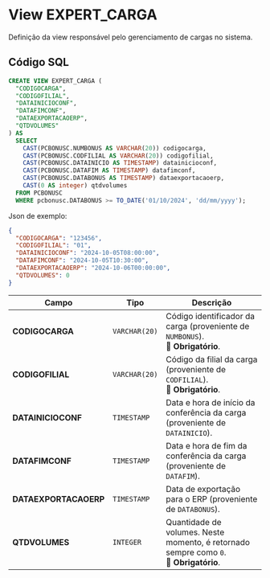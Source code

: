 # View EXPERT_CARGA

Definição da view responsável pelo gerenciamento de cargas no sistema.  

## Código SQL

```sql
CREATE VIEW EXPERT_CARGA (
  "CODIGOCARGA",
  "CODIGOFILIAL",
  "DATAINICIOCONF",
  "DATAFIMCONF",
  "DATAEXPORTACAOERP",
  "QTDVOLUMES"
) AS 
  SELECT 
    CAST(PCBONUSC.NUMBONUS AS VARCHAR(20)) codigocarga,
    CAST(PCBONUSC.CODFILIAL AS VARCHAR(20)) codigofilial,
    CAST(PCBONUSC.DATAINICIO AS TIMESTAMP) datainicioconf,
    CAST(PCBONUSC.DATAFIM AS TIMESTAMP) datafimconf,
    CAST(PCBONUSC.DATABONUS AS TIMESTAMP) dataexportacaoerp,
    CAST(0 AS integer) qtdvolumes
  FROM PCBONUSC  
  WHERE pcbonusc.DATABONUS >= TO_DATE('01/10/2024', 'dd/mm/yyyy');
```

Json de exemplo:

```json
{
  "CODIGOCARGA": "123456",
  "CODIGOFILIAL": "01",
  "DATAINICIOCONF": "2024-10-05T08:00:00",
  "DATAFIMCONF": "2024-10-05T10:30:00",
  "DATAEXPORTACAOERP": "2024-10-06T00:00:00",
  "QTDVOLUMES": 0
}
```



| Campo                 | Tipo          | Descrição                                                                                   |
| --------------------- | ------------- | ------------------------------------------------------------------------------------------- |
| **CODIGOCARGA**       | `VARCHAR(20)` | Código identificador da carga (proveniente de `NUMBONUS`). <br/>🔴 **Obrigatório**.         |
| **CODIGOFILIAL**      | `VARCHAR(20)` | Código da filial da carga (proveniente de `CODFILIAL`). <br/>🔴 **Obrigatório**.            |
| **DATAINICIOCONF**    | `TIMESTAMP`   | Data e hora de início da conferência da carga (proveniente de `DATAINICIO`).                |
| **DATAFIMCONF**       | `TIMESTAMP`   | Data e hora de fim da conferência da carga (proveniente de `DATAFIM`).                      |
| **DATAEXPORTACAOERP** | `TIMESTAMP`   | Data de exportação para o ERP (proveniente de `DATABONUS`).                                 |
| **QTDVOLUMES**        | `INTEGER`     | Quantidade de volumes. Neste momento, é retornado sempre como `0`. <br/>🔴 **Obrigatório**. |

